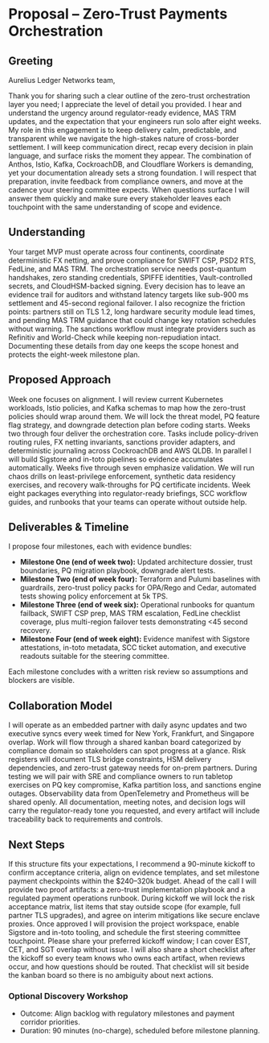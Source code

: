 # Proposal – Zero-Trust Payments Orchestration

## Greeting
Aurelius Ledger Networks team,

Thank you for sharing such a clear outline of the zero-trust orchestration layer you need; I appreciate the level of detail you provided. I hear and understand the urgency around regulator-ready evidence, MAS TRM updates, and the expectation that your engineers run solo after eight weeks. My role in this engagement is to keep delivery calm, predictable, and transparent while we navigate the high-stakes nature of cross-border settlement. I will keep communication direct, recap every decision in plain language, and surface risks the moment they appear. The combination of Anthos, Istio, Kafka, CockroachDB, and Cloudflare Workers is demanding, yet your documentation already sets a strong foundation. I will respect that preparation, invite feedback from compliance owners, and move at the cadence your steering committee expects. When questions surface I will answer them quickly and make sure every stakeholder leaves each touchpoint with the same understanding of scope and evidence.

## Understanding
Your target MVP must operate across four continents, coordinate deterministic FX netting, and prove compliance for SWIFT CSP, PSD2 RTS, FedLine, and MAS TRM. The orchestration service needs post-quantum handshakes, zero standing credentials, SPIFFE identities, Vault-controlled secrets, and CloudHSM-backed signing. Every decision has to leave an evidence trail for auditors and withstand latency targets like sub-900 ms settlement and 45-second regional failover. I also recognize the friction points: partners still on TLS 1.2, long hardware security module lead times, and pending MAS TRM guidance that could change key rotation schedules without warning. The sanctions workflow must integrate providers such as Refinitiv and World-Check while keeping non-repudiation intact. Documenting these details from day one keeps the scope honest and protects the eight-week milestone plan.

## Proposed Approach
Week one focuses on alignment. I will review current Kubernetes workloads, Istio policies, and Kafka schemas to map how the zero-trust policies should wrap around them. We will lock the threat model, PQ feature flag strategy, and downgrade detection plan before coding starts. Weeks two through four deliver the orchestration core. Tasks include policy-driven routing rules, FX netting invariants, sanctions provider adapters, and deterministic journaling across CockroachDB and AWS QLDB. In parallel I will build Sigstore and in-toto pipelines so evidence accumulates automatically. Weeks five through seven emphasize validation. We will run chaos drills on least-privilege enforcement, synthetic data residency exercises, and recovery walk-throughs for PQ certificate incidents. Week eight packages everything into regulator-ready briefings, SCC workflow guides, and runbooks that your teams can operate without outside help.

## Deliverables & Timeline
I propose four milestones, each with evidence bundles:

- **Milestone One (end of week two):** Updated architecture dossier, trust boundaries, PQ migration playbook, downgrade alert tests.
- **Milestone Two (end of week four):** Terraform and Pulumi baselines with guardrails, zero-trust policy packs for OPA/Rego and Cedar, automated tests showing policy enforcement at 5k TPS.
- **Milestone Three (end of week six):** Operational runbooks for quantum failback, SWIFT CSP prep, MAS TRM escalation, FedLine checklist coverage, plus multi-region failover tests demonstrating <45 second recovery.
- **Milestone Four (end of week eight):** Evidence manifest with Sigstore attestations, in-toto metadata, SCC ticket automation, and executive readouts suitable for the steering committee.

Each milestone concludes with a written risk review so assumptions and blockers are visible.

## Collaboration Model
I will operate as an embedded partner with daily async updates and two executive syncs every week timed for New York, Frankfurt, and Singapore overlap. Work will flow through a shared kanban board categorized by compliance domain so stakeholders can spot progress at a glance. Risk registers will document TLS bridge constraints, HSM delivery dependencies, and zero-trust gateway needs for on-prem partners. During testing we will pair with SRE and compliance owners to run tabletop exercises on PQ key compromise, Kafka partition loss, and sanctions engine outages. Observability data from OpenTelemetry and Prometheus will be shared openly. All documentation, meeting notes, and decision logs will carry the regulator-ready tone you requested, and every artifact will include traceability back to requirements and controls.

## Next Steps
If this structure fits your expectations, I recommend a 90-minute kickoff to confirm acceptance criteria, align on evidence templates, and set milestone payment checkpoints within the $240–320k budget. Ahead of the call I will provide two proof artifacts: a zero-trust implementation playbook and a regulated payment operations runbook. During kickoff we will lock the risk acceptance matrix, list items that stay outside scope (for example, full partner TLS upgrades), and agree on interim mitigations like secure enclave proxies. Once approved I will provision the project workspace, enable Sigstore and in-toto tooling, and schedule the first steering committee touchpoint. Please share your preferred kickoff window; I can cover EST, CET, and SGT overlap without issue. I will also share a short checklist after the kickoff so every team knows who owns each artifact, when reviews occur, and how questions should be routed. That checklist will sit beside the kanban board so there is no ambiguity about next actions.

### Optional Discovery Workshop
- Outcome: Align backlog with regulatory milestones and payment corridor priorities.
- Duration: 90 minutes (no-charge), scheduled before milestone planning.
